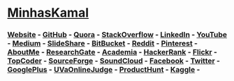 # [MinhasKamal](http://minhaskamal.github.io)

<h3><a href="http://minhaskamal.github.io">Website</a> - <a href="https://github.com/MinhasKamal">GitHub</a> - <a href="https://www.quora.com/profile/Minhas-Kamal">Quora</a> - <a href="http://stackoverflow.com/users/4684058/minhas-kamal">StackOverflow</a> - <a href="https://bd.linkedin.com/in/minhaskamal">LinkedIn</a> - <a href="https://www.youtube.com/c/thinkstupidedu">YouTube</a> - <a href="https://medium.com/@minhaskamal">Medium</a> - <a href="http://www.slideshare.net/100005232690054">SlideShare</a> - <a href="https://bitbucket.org/MinhasKamal">BitBucket</a> - <a href="https://www.reddit.com/user/TheDeepThinker_/">Reddit</a> - <a href="https://www.pinterest.com/minhaskamal024">Pinterest</a> - <a href="https://about.me/minhaskamal">AboutMe</a> - <a href="https://www.researchgate.net/profile/Minhas_Kamal">ResearchGate</a> - <a href="http://univdhaka.academia.edu/MinhasKamal">Academia</a> - <a href="https://www.hackerrank.com/minhaskamal">HackerRank</a> - <a href="https://www.flickr.com/photos/minhaskamal/">Flickr</a> - <a href="https://www.topcoder.com/members/MinhasKamal/">TopCoder</a> - <a href="https://sourceforge.net/u/minhaskamal/profile">SourceForge</a> - <a href="https://soundcloud.com/minhas-kamal-1">SoundCloud</a> - <a href="">Facebook</a> - <a href="https://twitter.com/minhaskamal024">Twitter</a> - <a href="">GooglePlus</a> - <a href="http://uhunt.felix-halim.net/id/894529">UVaOnlineJudge</a> - <a href="https://www.producthunt.com/@minhaskamal024">ProductHunt</a> - <a href="https://www.kaggle.com/minhaskamal">Kaggle</a> - <a href=""></a></h3>

